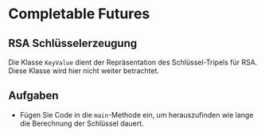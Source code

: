 # Completable Futures #

## RSA Schlüsselerzeugung ##

Die Klasse ``KeyValue`` dient der Repräsentation des Schlüssel-Tripels für RSA. Diese Klasse wird hier nicht weiter betrachtet.

## Aufgaben ##

* Fügen Sie Code in die ``main``-Methode ein, um herauszufinden wie lange die Berechnung der Schlüssel dauert.
 